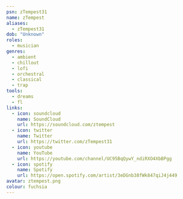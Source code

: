 ```yaml
---
psn: zTempest31
name: zTempest
aliases:
  - zTempest31
dob: "Unknown"
roles:
  - musician
genres:
  - ambient
  - chillout
  - lofi
  - orchestral
  - classical
  - trap
tools:
  - dreams
  - fl
links:
  - icon: soundcloud
    name: SoundCloud
    url: https://soundcloud.com/ztempest
  - icon: twitter
    name: Twitter
    url: https://twitter.com/zTempest31
  - icon: youtube
    name: YouTube
    url: https://youtube.com/channel/UC95BqQywY_ndiRXO4XbBPgg
  - icon: spotify
    name: Spotify
    url: https://open.spotify.com/artist/3eDGnb38fWk847qiJ4j449
avatar: ztempest.png
colour: fuchsia
---
```

